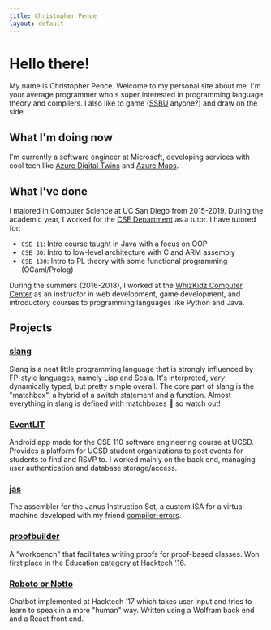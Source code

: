 ```yaml
---
title: Christopher Pence
layout: default
---
```


# Hello there!
My name is Christopher Pence. Welcome to my personal site about me. I'm your average programmer who's super interested in programming language theory and compilers. I also like to game ([SSBU](https://en.wikipedia.org/wiki/Super_Smash_Bros._Ultimate) anyone?) and draw on the side.

## What I'm doing now
I'm currently a software engineer at Microsoft, developing services with cool tech like [Azure Digital Twins](https://docs.microsoft.com/en-us/azure/digital-twins/overview) and [Azure Maps](https://docs.microsoft.com/en-us/azure/azure-maps/about-azure-maps).

## What I've done
I majored in Computer Science at UC San Diego from 2015-2019. During the academic year, I worked for the [CSE Department](https://cse.ucsd.edu/) as a tutor. I have tutored for:
+ `CSE 11`: Intro course taught in Java with a focus on OOP
+ `CSE 30`: Intro to low-level architecture with C and ARM assembly
+ `CSE 130`: Intro to PL theory with some functional programming (OCaml/Prolog)

During the summers (2016-2018), I worked at the [WhizKidz Computer Center](https://whizkidzcc.com/) as an instructor in web development, game development, and introductory courses to programming languages like Python and Java.

## Projects

### [slang](https://github.com/pencels/slang)
Slang is a neat little programming language that is strongly influenced by FP-style languages, namely Lisp and Scala. It's interpreted, _very_ dynamically typed, but pretty simple overall. The core part of slang is the "matchbox", a hybrid of a switch statement and a function. Almost everything in slang is defined with matchboxes 🙂 so watch out!

### [EventLIT](https://github.com/LIT-Chorus/EventLIT)
Android app made for the CSE 110 software engineering course at UCSD. Provides a platform for UCSD student organizations to post events for students to find and RSVP to. I worked mainly on the back end, managing user authentication and database storage/access.

### [jas](https://github.com/janus-cpu/janus-jas)
The assembler for the Janus Instruction Set, a custom ISA for a virtual machine developed with my friend [compiler-errors](https://github.com/compiler-errors/).

### [proofbuilder](https://github.com/chewisinho/proof-builder)
A "workbench" that facilitates writing proofs for proof-based classes. Won first place in the Education category at Hacktech '16.

### [Roboto or Notto](https://github.com/pencels/roboto-or-notto)
Chatbot implemented at Hacktech '17 which takes user input and tries to learn to speak in a more "human" way. Written using a Wolfram back end and a React front end.
